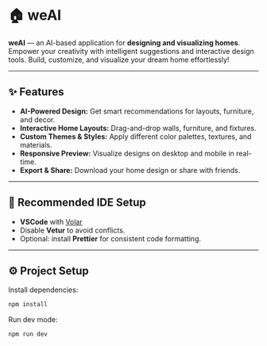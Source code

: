 # 🏠 weAI

**weAI** — an AI-based application for **designing and visualizing homes**.  
Empower your creativity with intelligent suggestions and interactive design tools. Build, customize, and visualize your dream home effortlessly!  

---

## ✨ Features

- **AI-Powered Design:** Get smart recommendations for layouts, furniture, and decor.  
- **Interactive Home Layouts:** Drag-and-drop walls, furniture, and fixtures.  
- **Custom Themes & Styles:** Apply different color palettes, textures, and materials.  
- **Responsive Preview:** Visualize designs on desktop and mobile in real-time.  
- **Export & Share:** Download your home design or share with friends.

---

## 🎨 Recommended IDE Setup

- **VSCode** with [Volar](https://marketplace.visualstudio.com/items?itemName=Vue.volar)  
- Disable **Vetur** to avoid conflicts.  
- Optional: install **Prettier** for consistent code formatting.

---

## ⚙️ Project Setup

Install dependencies:

```sh
npm install
```

Run dev mode:

```sh
npm run dev
```